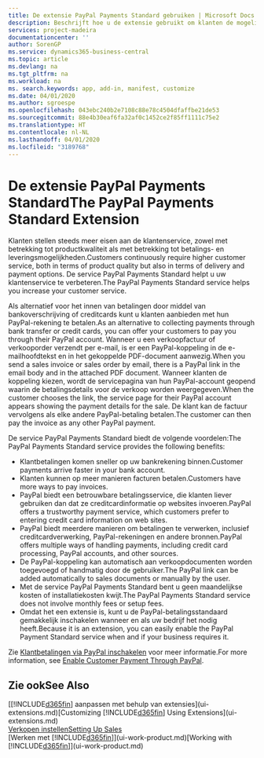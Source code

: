 ```yaml
---
title: De extensie PayPal Payments Standard gebruiken | Microsoft Docs
description: Beschrijft hoe u de extensie gebruikt om klanten de mogelijkheid te bieden betalingen te doen met PayPal.
services: project-madeira
documentationcenter: ''
author: SorenGP
ms.service: dynamics365-business-central
ms.topic: article
ms.devlang: na
ms.tgt_pltfrm: na
ms.workload: na
ms. search.keywords: app, add-in, manifest, customize
ms.date: 04/01/2020
ms.author: sgroespe
ms.openlocfilehash: 043ebc240b2e7108c88e78c4504dfaffbe21de53
ms.sourcegitcommit: 88e4b30eaf6fa32af0c1452ce2f85ff1111c75e2
ms.translationtype: HT
ms.contentlocale: nl-NL
ms.lasthandoff: 04/01/2020
ms.locfileid: "3189768"
---
```

# <a name="the-paypal-payments-standard-extension"></a><span data-ttu-id="959e7-103">De extensie PayPal Payments Standard</span><span class="sxs-lookup"><span data-stu-id="959e7-103">The PayPal Payments Standard Extension</span></span>
<span data-ttu-id="959e7-104">Klanten stellen steeds meer eisen aan de klantenservice, zowel met betrekking tot productkwaliteit als met betrekking tot betalings- en leveringsmogelijkheden.</span><span class="sxs-lookup"><span data-stu-id="959e7-104">Customers continuously require higher customer service, both in terms of product quality but also in terms of delivery and payment options.</span></span> <span data-ttu-id="959e7-105">De service PayPal Payments Standard helpt u uw klantenservice te verbeteren.</span><span class="sxs-lookup"><span data-stu-id="959e7-105">The PayPal Payments Standard service helps you increase your customer service.</span></span>

<span data-ttu-id="959e7-106">Als alternatief voor het innen van betalingen door middel van bankoverschrijving of creditcards kunt u klanten aanbieden met hun PayPal-rekening te betalen.</span><span class="sxs-lookup"><span data-stu-id="959e7-106">As an alternative to collecting payments through bank transfer or credit cards, you can offer your customers to pay you through their PayPal account.</span></span> <span data-ttu-id="959e7-107">Wanneer u een verkoopfactuur of verkooporder verzendt per e-mail, is er een PayPal-koppeling in de e-mailhoofdtekst en in het gekoppelde PDF-document aanwezig.</span><span class="sxs-lookup"><span data-stu-id="959e7-107">When you send a sales invoice or sales order by email, there is a PayPal link in the email body and in the attached PDF document.</span></span> <span data-ttu-id="959e7-108">Wanneer klanten de koppeling kiezen, wordt de servicepagina van hun PayPal-account geopend waarin de betalingsdetails voor de verkoop worden weergegeven.</span><span class="sxs-lookup"><span data-stu-id="959e7-108">When the customer chooses the link, the service page for their PayPal account appears showing the payment details for the sale.</span></span> <span data-ttu-id="959e7-109">De klant kan de factuur vervolgens als elke andere PayPal-betaling betalen.</span><span class="sxs-lookup"><span data-stu-id="959e7-109">The customer can then pay the invoice as any other PayPal payment.</span></span>

<span data-ttu-id="959e7-110">De service PayPal Payments Standard biedt de volgende voordelen:</span><span class="sxs-lookup"><span data-stu-id="959e7-110">The PayPal Payments Standard service provides the following benefits:</span></span>

* <span data-ttu-id="959e7-111">Klantbetalingen komen sneller op uw bankrekening binnen.</span><span class="sxs-lookup"><span data-stu-id="959e7-111">Customer payments arrive faster in your bank account.</span></span>
* <span data-ttu-id="959e7-112">Klanten kunnen op meer manieren facturen betalen.</span><span class="sxs-lookup"><span data-stu-id="959e7-112">Customers have more ways to pay invoices.</span></span>
* <span data-ttu-id="959e7-113">PayPal biedt een betrouwbare betalingsservice, die klanten liever gebruiken dan dat ze creditcardinformatie op websites invoeren.</span><span class="sxs-lookup"><span data-stu-id="959e7-113">PayPal offers a trustworthy payment service, which customers prefer to entering credit card information on web sites.</span></span>
* <span data-ttu-id="959e7-114">PayPal biedt meerdere manieren om betalingen te verwerken, inclusief creditcardverwerking, PayPal-rekeningen en andere bronnen.</span><span class="sxs-lookup"><span data-stu-id="959e7-114">PayPal offers multiple ways of handling payments, including credit card processing, PayPal accounts, and other sources.</span></span>
* <span data-ttu-id="959e7-115">De PayPal-koppeling kan automatisch aan verkoopdocumenten worden toegevoegd of handmatig door de gebruiker.</span><span class="sxs-lookup"><span data-stu-id="959e7-115">The PayPal link can be added automatically to sales documents or manually by the user.</span></span>
* <span data-ttu-id="959e7-116">Met de service PayPal Payments Standard bent u geen maandelijkse kosten of installatiekosten kwijt.</span><span class="sxs-lookup"><span data-stu-id="959e7-116">The PayPal Payments Standard service does not involve monthly fees or setup fees.</span></span>
* <span data-ttu-id="959e7-117">Omdat het een extensie is, kunt u de PayPal-betalingsstandaard gemakkelijk inschakelen wanneer en als uw bedrijf het nodig heeft.</span><span class="sxs-lookup"><span data-stu-id="959e7-117">Because it is an extension, you can easily enable the PayPal Payment Standard service when and if your business requires it.</span></span>  

<span data-ttu-id="959e7-118">Zie [Klantbetalingen via PayPal inschakelen](sales-how-enable-payment-service-extensions.md) voor meer informatie.</span><span class="sxs-lookup"><span data-stu-id="959e7-118">For more information, see [Enable Customer Payment Through PayPal](sales-how-enable-payment-service-extensions.md).</span></span>

## <a name="see-also"></a><span data-ttu-id="959e7-119">Zie ook</span><span class="sxs-lookup"><span data-stu-id="959e7-119">See Also</span></span>
<span data-ttu-id="959e7-120">[[!INCLUDE[d365fin](includes/d365fin_md.md)] aanpassen met behulp van extensies](ui-extensions.md)</span><span class="sxs-lookup"><span data-stu-id="959e7-120">[Customizing [!INCLUDE[d365fin](includes/d365fin_md.md)] Using Extensions](ui-extensions.md)</span></span>  
[<span data-ttu-id="959e7-121">Verkopen instellen</span><span class="sxs-lookup"><span data-stu-id="959e7-121">Setting Up Sales</span></span>](sales-setup-sales.md)  
<span data-ttu-id="959e7-122">[Werken met [!INCLUDE[d365fin](includes/d365fin_md.md)]](ui-work-product.md)</span><span class="sxs-lookup"><span data-stu-id="959e7-122">[Working with [!INCLUDE[d365fin](includes/d365fin_md.md)]](ui-work-product.md)</span></span>
